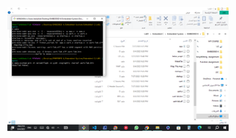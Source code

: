 ![alt text](https://github.com/abdullahmaherr/Embedded-System/blob/main/Embedded%20C/G_Make_Verastile/First_try.png)